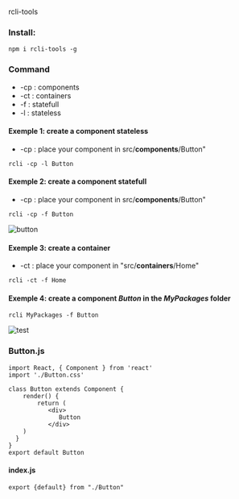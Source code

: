 rcli-tools

### Install:
`npm i rcli-tools -g`

### Command 
* -cp : components
* -ct : containers
* -f : statefull
* -l : stateless

#### Exemple 1: create a component stateless 
* -cp : place your component in src/**components**/Button"

`rcli -cp -l Button`

#### Exemple 2: create a component statefull 
* -cp : place your component in src/**components**/Button"

`rcli -cp -f Button`

![button](https://github.com/babakoto/rcli-tools/blob/master/button.PNG)

#### Exemple 3: create a container 
* -ct : place your component in "src/**containers**/Home"

`rcli -ct -f Home`

#### Exemple 4: create a component *Button* in the *MyPackages* folder 
`rcli MyPackages -f Button`

![test](https://github.com/babakoto/rcli-tools/blob/master/buttonInPack.PNG)

### Button.js 
    import React, { Component } from 'react'
    import './Button.css'
    
    class Button extends Component {
        render() {
            return (
               <div>
                  Button
               </div>
        )
      }
    }
    export default Button
    

#### index.js
    export {default} from "./Button"
 
 
